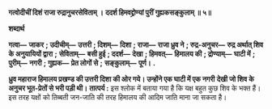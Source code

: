 **गत्वोदीचीं दिशं राजा रुद्रानुचरसेविताम् ।** **ददर्श हिमवद्द्रोण्यां पुरीं गुह्यकसङ्कुलाम् ॥ ५॥** 

**शब्दार्थ** 

**गत्वा—** **जाकर** **; उदीचीम्—** **उत्तरी** **; दिशम्—** **दिशा** **; राजा—** **राजा ध्रुव ने** **; रुद्र-अनुचर—** **रुद्र अर्थात् शिव के अनुयायियों द्वारा** **;** **सेविताम्—** **बसी हुई** **; ददर्श—** **देखा** **; हिमवत्—** **हिमालय की** **; द्रोण्याम्—** **घाटी में** **; पुरीम्—** **नगरी** **; गुह्यक—** **प्रेत लोगों से** **;** **सङ्कुलाम्—** **पूर्ण।** **.** 

**ध्रुव महाराज हिमालय प्रखण्ड की उत्तरी दिशा की ओर गये। उन्होंने एक घाटी में एक नगरी** **देखी जो शिव के अनुचर भूत-प्रेतों से भरी पड़ी थी।** **तात्पर्य :** इस श्लोक में बताया गया है कि यक्ष बहुत कुछ शिव के भक्त हैं। इस तरह यक्षों को तिब्बती जन-जाति की तरह हिमालय की आदिम जाति माना जा सकता है।  